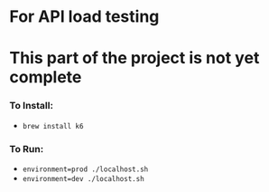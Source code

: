 # For API load testing
# This part of the project is not yet complete

### To Install:
- `brew install k6`

### To Run:
- `environment=prod ./localhost.sh`
- `environment=dev ./localhost.sh`
